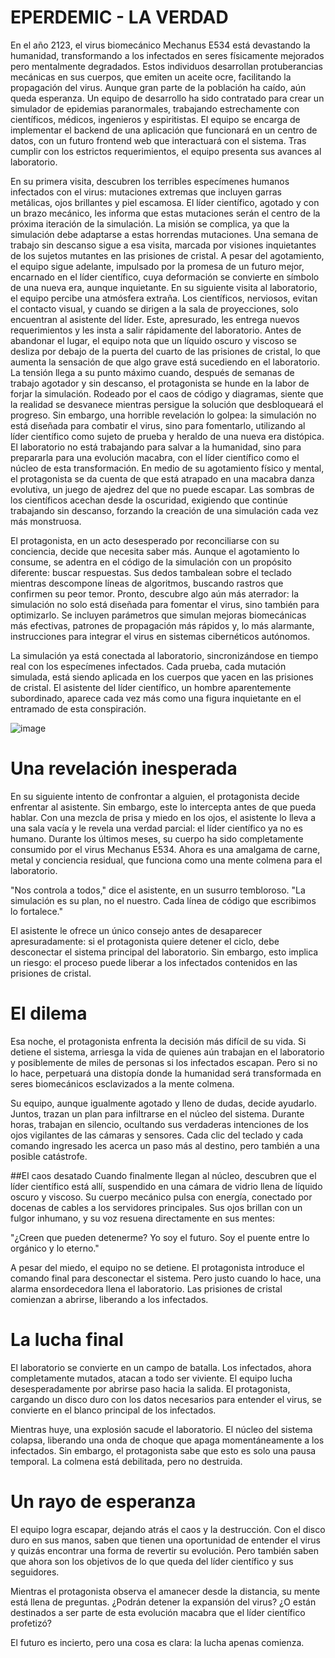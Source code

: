 # EPERDEMIC - LA VERDAD 

En el año 2123, el virus biomecánico Mechanus E534 está devastando la humanidad, transformando a los infectados en seres físicamente mejorados pero mentalmente degradados. 
Estos individuos desarrollan protuberancias mecánicas en sus cuerpos, que emiten un aceite ocre, facilitando la propagación del virus. Aunque gran parte de la población ha caído, aún queda esperanza.
Un equipo de desarrollo ha sido contratado para crear un simulador de epidemias paranormales, trabajando estrechamente con científicos, médicos, ingenieros y espiritistas. 
El equipo se encarga de implementar el backend de una aplicación que funcionará en un centro de datos, con un futuro frontend web que interactuará con el sistema. 
Tras cumplir con los estrictos requerimientos, el equipo presenta sus avances al laboratorio.

En su primera visita, descubren los terribles especímenes humanos infectados con el virus: mutaciones extremas que incluyen garras metálicas, ojos brillantes y piel escamosa. 
El líder científico, agotado y con un brazo mecánico, les informa que estas mutaciones serán el centro de la próxima iteración de la simulación. 
La misión se complica, ya que la simulación debe adaptarse a estas horrendas mutaciones.
Una semana de trabajo sin descanso sigue a esa visita, marcada por visiones inquietantes de los sujetos mutantes en las prisiones de cristal. 
A pesar del agotamiento, el equipo sigue adelante, impulsado por la promesa de un futuro mejor, encarnado en el líder científico, cuya deformación se convierte en símbolo de una nueva era, aunque inquietante.
En su siguiente visita al laboratorio, el equipo percibe una atmósfera extraña. Los científicos, nerviosos, evitan el contacto visual, y cuando se dirigen a la sala de proyecciones, solo encuentran al asistente 
del líder. Este, apresurado, les entrega nuevos requerimientos y les insta a salir rápidamente del laboratorio. Antes de abandonar el lugar, el equipo nota que un líquido oscuro y viscoso se desliza por debajo de la puerta del cuarto de las prisiones de cristal, lo que aumenta la sensación de que algo grave está sucediendo en el laboratorio.
La tensión llega a su punto máximo cuando, después de semanas de trabajo agotador y sin descanso, el protagonista se hunde en la labor de forjar la simulación. Rodeado por el caos de código y diagramas, siente que la realidad se desvanece mientras persigue la solución que desbloqueará el progreso. Sin embargo, una horrible revelación lo golpea: la simulación no está diseñada para combatir el virus, sino para fomentarlo, utilizando al líder científico como sujeto de prueba y heraldo de una nueva era distópica.
El laboratorio no está trabajando para salvar a la humanidad, sino para prepararla para una evolución macabra, con el líder científico como el núcleo de esta transformación. En medio de su agotamiento físico y mental, el protagonista se da cuenta de que está atrapado en una macabra danza evolutiva, un juego de ajedrez del que no puede escapar. Las sombras de los científicos acechan desde la oscuridad, exigiendo que continúe trabajando sin descanso, forzando la creación de una simulación cada vez más monstruosa.

El protagonista, en un acto desesperado por reconciliarse con su conciencia, decide que necesita saber más. Aunque el agotamiento lo consume, se adentra en el código de la simulación con un propósito diferente: buscar respuestas. Sus dedos tambalean sobre el teclado mientras descompone líneas de algoritmos, buscando rastros que confirmen su peor temor. Pronto, descubre algo aún más aterrador: la simulación no solo está diseñada para fomentar el virus, sino también para optimizarlo. Se incluyen parámetros que simulan mejoras biomecánicas más efectivas, patrones de propagación más rápidos y, lo más alarmante, instrucciones para integrar el virus en sistemas cibernéticos autónomos.

La simulación ya está conectada al laboratorio, sincronizándose en tiempo real con los especímenes infectados. Cada prueba, cada mutación simulada, está siendo aplicada en los cuerpos que yacen en las prisiones de cristal. El asistente del líder científico, un hombre aparentemente subordinado, aparece cada vez más como una figura inquietante en el entramado de esta conspiración.


![image](https://github.com/user-attachments/assets/f99a543b-099b-4514-bdb8-f81cb210b361)

# Una revelación inesperada
En su siguiente intento de confrontar a alguien, el protagonista decide enfrentar al asistente. Sin embargo, este lo intercepta antes de que pueda hablar. Con una mezcla de prisa y miedo en los ojos, el asistente lo lleva a una sala vacía y le revela una verdad parcial: el líder científico ya no es humano. Durante los últimos meses, su cuerpo ha sido completamente consumido por el virus Mechanus E534. Ahora es una amalgama de carne, metal y conciencia residual, que funciona como una mente colmena para el laboratorio.

"Nos controla a todos," dice el asistente, en un susurro tembloroso. "La simulación es su plan, no el nuestro. Cada línea de código que escribimos lo fortalece."

El asistente le ofrece un único consejo antes de desaparecer apresuradamente: si el protagonista quiere detener el ciclo, debe desconectar el sistema principal del laboratorio. Sin embargo, esto implica un riesgo: el proceso puede liberar a los infectados contenidos en las prisiones de cristal.

# El dilema
Esa noche, el protagonista enfrenta la decisión más difícil de su vida. Si detiene el sistema, arriesga la vida de quienes aún trabajan en el laboratorio y posiblemente de miles de personas si los infectados escapan. Pero si no lo hace, perpetuará una distopía donde la humanidad será transformada en seres biomecánicos esclavizados a la mente colmena.

Su equipo, aunque igualmente agotado y lleno de dudas, decide ayudarlo. Juntos, trazan un plan para infiltrarse en el núcleo del sistema. Durante horas, trabajan en silencio, ocultando sus verdaderas intenciones de los ojos vigilantes de las cámaras y sensores. Cada clic del teclado y cada comando ingresado les acerca un paso más al destino, pero también a una posible catástrofe.

##El caos desatado
Cuando finalmente llegan al núcleo, descubren que el líder científico está allí, suspendido en una cámara de vidrio llena de líquido oscuro y viscoso. Su cuerpo mecánico pulsa con energía, conectado por docenas de cables a los servidores principales. Sus ojos brillan con un fulgor inhumano, y su voz resuena directamente en sus mentes:

"¿Creen que pueden detenerme? Yo soy el futuro. Soy el puente entre lo orgánico y lo eterno."

A pesar del miedo, el equipo no se detiene. El protagonista introduce el comando final para desconectar el sistema. Pero justo cuando lo hace, una alarma ensordecedora llena el laboratorio. Las prisiones de cristal comienzan a abrirse, liberando a los infectados.

# La lucha final
El laboratorio se convierte en un campo de batalla. Los infectados, ahora completamente mutados, atacan a todo ser viviente. El equipo lucha desesperadamente por abrirse paso hacia la salida. El protagonista, cargando un disco duro con los datos necesarios para entender el virus, se convierte en el blanco principal de los infectados.

Mientras huye, una explosión sacude el laboratorio. El núcleo del sistema colapsa, liberando una onda de choque que apaga momentáneamente a los infectados. Sin embargo, el protagonista sabe que esto es solo una pausa temporal. La colmena está debilitada, pero no destruida.

# Un rayo de esperanza
El equipo logra escapar, dejando atrás el caos y la destrucción. Con el disco duro en sus manos, saben que tienen una oportunidad de entender el virus y quizás encontrar una forma de revertir su evolución. Pero también saben que ahora son los objetivos de lo que queda del líder científico y sus seguidores.

Mientras el protagonista observa el amanecer desde la distancia, su mente está llena de preguntas. ¿Podrán detener la expansión del virus? ¿O están destinados a ser parte de esta evolución macabra que el líder científico profetizó?

El futuro es incierto, pero una cosa es clara: la lucha apenas comienza.
